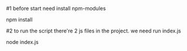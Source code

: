 
#1 before start need  install npm-modules

npm install

#2 to run the script
there're 2 js files in the project. we need run index.js

node index.js

